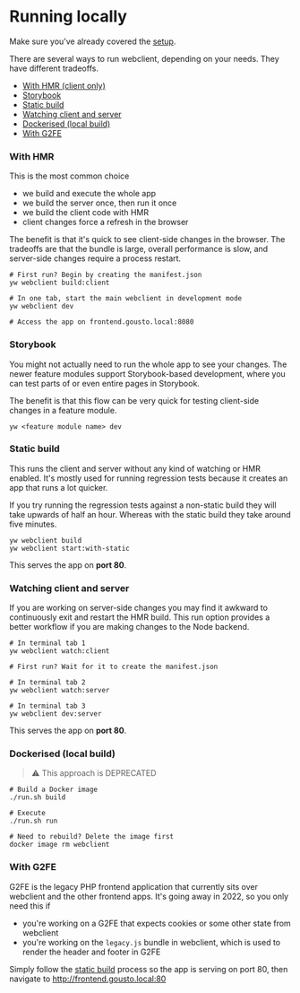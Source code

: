 # Running locally

Make sure you've already covered the [setup](setup.md).

There are several ways to run webclient, depending on your needs. They have different tradeoffs.

- [With HMR (client only)](#with-hmr)
- [Storybook](#storybook)
- [Static build](#static-build)
- [Watching client and server](#watching-client-and-server)
- [Dockerised (local build)](#dockerised-local-build)
- [With G2FE](#with-g2fe)

### With HMR

This is the most common choice

- we build and execute the whole app
- we build the server once, then run it once
- we build the client code with HMR
- client changes force a refresh in the browser

The benefit is that it's quick to see client-side changes in the browser. The tradeoffs are that the bundle is large,
overall performance is slow, and server-side changes require a process restart.

```shell
# First run? Begin by creating the manifest.json
yw webclient build:client

# In one tab, start the main webclient in development mode
yw webclient dev

# Access the app on frontend.gousto.local:8080
```

### Storybook

You might not actually need to run the whole app to see your changes. The newer feature modules support Storybook-based
development, where you can test parts of or even entire pages in Storybook.

The benefit is that this flow can be very quick for testing client-side changes in a feature module.

```shell
yw <feature module name> dev
```

### Static build

This runs the client and server without any kind of watching or HMR enabled. It's mostly used for running regression
tests because it creates an app that runs a lot quicker.

If you try running the regression tests against a non-static build they will take upwards of half an hour. Whereas with
the static build they take around five minutes.

```shell
yw webclient build
yw webclient start:with-static
```

This serves the app on **port 80**.

### Watching client and server

If you are working on server-side changes you may find it awkward to continuously exit and restart the HMR build. This
run option provides a better workflow if you are making changes to the Node backend.

```shell
# In terminal tab 1
yw webclient watch:client

# First run? Wait for it to create the manifest.json

# In terminal tab 2
yw webclient watch:server

# In terminal tab 3
yw webclient dev:server
```

This serves the app on **port 80**.

### Dockerised (local build)

> ⚠️ This approach is DEPRECATED

```shell
# Build a Docker image
./run.sh build

# Execute
./run.sh run

# Need to rebuild? Delete the image first
docker image rm webclient
```

### With G2FE

G2FE is the legacy PHP frontend application that currently sits over webclient and the other frontend apps. It's going
away in 2022, so you only need this if

- you're working on a G2FE that expects cookies or some other state from webclient
- you're working on the `legacy.js` bundle in webclient, which is used to render the header and footer in G2FE

Simply follow the [static build](#static-build) process so the app is serving on port 80, then navigate
to http://frontend.gousto.local:80
